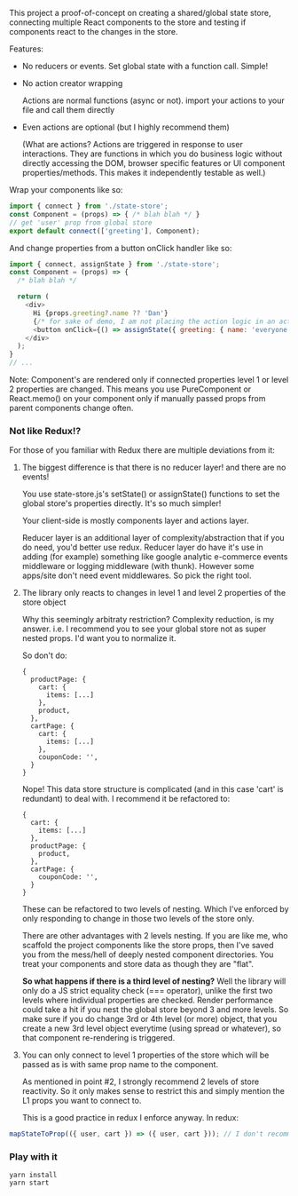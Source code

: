 This project a proof-of-concept on creating a shared/global state store,
connecting multiple React components to the store and testing if
components react to the changes in the store.

Features:

* No reducers or events. Set global state with a function call. Simple!
* No action creator wrapping

  Actions are normal functions (async or not). import your actions to your file and call them directly
* Even actions are optional (but I highly recommend them)
  
  (What are actions? Actions are triggered in response to user interactions. They are functions in which you do business logic without directly accessing the DOM, browser specific features or UI component properties/methods. This makes it independently testable as well.)

Wrap your components like so:
```js
import { connect } from './state-store';
const Component = (props) => { /* blah blah */ }
// get 'user' prop from global store
export default connect(['greeting'], Component);
```

And change properties from a button onClick handler like so:
```js
import { connect, assignState } from './state-store';
const Component = (props) => {
  /* blah blah */

  return (
    <div>
      Hi {props.greeting?.name ?? 'Dan'}
      {/* for sake of demo, I am not placing the action logic in an action file */}
      <button onClick={() => assignState({ greeting: { name: 'everyone' }})}>Greet everyone</button>
    </div>
  );
}
// ...
```

Note: Component's are rendered only if connected properties level 1 or level 2 properties are changed. This means you use PureComponent or React.memo() on your component only if manually passed props from parent components change often. 

### Not like Redux!?

For those of you familiar with Redux there are multiple deviations from it:

1. The biggest difference is that there is no reducer layer! and there are no events!
   
   You use state-store.js's setState() or assignState() functions to set the global store's properties directly. It's so much simpler!
   
   Your client-side is mostly components layer and actions layer.

   Reducer layer is an additional layer of complexity/abstraction that if you do need, you'd better use redux. Reducer layer do have it's use in adding (for example) something like google analytic e-commerce events middleware or logging middleware (with thunk). However some apps/site don't need event middlewares. So pick the right tool.

2. The library only reacts to changes in level 1 and level 2 properties of the store object

   Why this seemingly arbitraty restriction?
   Complexity reduction, is my answer. i.e. I recommend you to see your global store not as
super nested props. I'd want you to normalize it.

   So don't do:
    ```
    {
      productPage: {
        cart: {
          items: [...]
        },
        product,
      },
      cartPage: {
        cart: {
          items: [...]
        },
        couponCode: '',
      }
    }
    ```

   Nope! This data store structure is complicated (and in this case 'cart' is redundant) to deal with. I recommend it be refactored to:

    ```
    {
      cart: {
        items: [...]
      },
      productPage: {
        product,
      },
      cartPage: {
        couponCode: '',
      }
    }
    ```

   These can be refactored to two levels of nesting. Which I've enforced by only responding to change in those two levels of the store only.

   There are other advantages with 2 levels nesting. If you are like me, who scaffold the project components like the store props, then I've saved you from the mess/hell of deeply nested component directories. You treat your components and store data as though they are "flat".

   **So what happens if there is a third level of nesting?**
   Well the library will only do a JS strict equality check (=== operator), unlike the first two levels where individual properties are checked. Render performance could take a hit if you nest the global store beyond 3 and more levels.
So make sure if you do change 3rd or 4th level (or more) object, that you create a new 3rd level object everytime (using spread or whatever), so that component re-rendering is triggered.

3. You can only connect to level 1 properties of the store which will be passed
as is with same prop name to the component.
   
   As mentioned in point #2, I strongly recommend 2 levels of store reactivity. So it only makes sense to restrict this and simply mention the L1 props you want to connect to.

   This is a good practice in redux I enforce anyway. In redux:
```js
mapStateToProp(({ user, cart }) => ({ user, cart })); // I don't recommend renaming props or transforming it in any way
```

### Play with it
```
yarn install
yarn start
```
